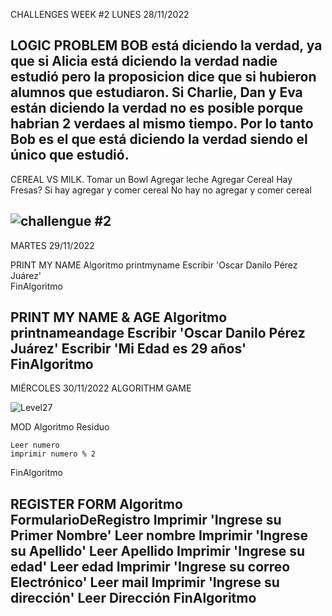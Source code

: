 CHALLENGES WEEK #2
LUNES 28/11/2022

LOGIC PROBLEM
BOB está diciendo la verdad, ya que si Alicia está diciendo la verdad nadie estudió 
pero la proposicion dice que si hubieron alumnos que estudiaron. Si Charlie, Dan y Eva
están diciendo la verdad no es posible porque habrian 2 verdaes al mismo tiempo. 
Por lo tanto Bob es el que está diciendo la verdad siendo el único que estudió.
--------------------------------------------------------------------------------------
CEREAL VS MILK.
Tomar un Bowl
Agregar leche
Agregar Cereal
Hay Fresas?
Si hay agregar y comer cereal
No hay no agregar y comer cereal

![challengue #2](https://user-images.githubusercontent.com/38481214/205352913-dd767027-55f6-4e00-a941-c004374952cb.png)
--------------------------------------------------------------------------------------
MARTES 29/11/2022

PRINT MY NAME
Algoritmo printmyname
	Escribir 'Oscar Danilo Pérez Juárez'	
FinAlgoritmo

PRINT MY NAME & AGE
Algoritmo printnameandage
	Escribir 'Oscar Danilo Pérez Juárez'
	Escribir 'Mi Edad es 29 años'	
FinAlgoritmo
--------------------------------------------------------------------------------------
MIÉRCOLES 30/11/2022
ALGORITHM GAME

![Level27](https://user-images.githubusercontent.com/38481214/205353629-d2eeac04-fdbe-4938-a3b6-fc0c86f706e7.png)

MOD
Algoritmo Residuo
	
	Leer numero
	imprimir numero % 2
FinAlgoritmo

REGISTER FORM
Algoritmo FormularioDeRegistro
	Imprimir 'Ingrese su Primer Nombre'
	Leer nombre
	Imprimir 'Ingrese su Apellido'
	Leer Apellido
	Imprimir 'Ingrese su edad'
	Leer edad
	Imprimir 'Ingrese su correo Electrónico'
	Leer mail
	Imprimir 'Ingrese su dirección'
	Leer Dirección
FinAlgoritmo
--------------------------------------------------------------------------------------

